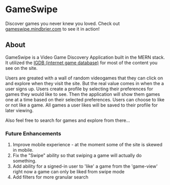 # GameSwipe
Discover games you never knew you loved.
Check out [gameswipe.mindbrier.com](https://gameswipe.mindbrier.com/) to see it in action!

## About
GameSwipe is a Video Game Discovery Application built in the MERN stack. It utilized the [IGDB (internet game database)](https://api.igdb.com/) for most of the content you see on the site. 

Users are greated with a wall of random videogames that they can click on and explore when they visit the site. But the real value comes in when the a user signs up. Users create a profile by selecting their preferences for games they would like to see. Then the application will show them games one at a time based on their selected preferences. Users can choose to like or not like a game. All games a user likes will be saved to their profile for later viewing. 

Also feel free to search for games and explore from there...

### Future Enhancements
1. Improve mobile experience - at the moment some of the site is skewed in mobile.
2. Fix the "Swipe" ability so that swiping a game will actually do something.
3. Add ability for a signed-in user to 'like' a game from the 'game-view' right now a game can only be liked from swipe mode
4. Add filters for more granular search

